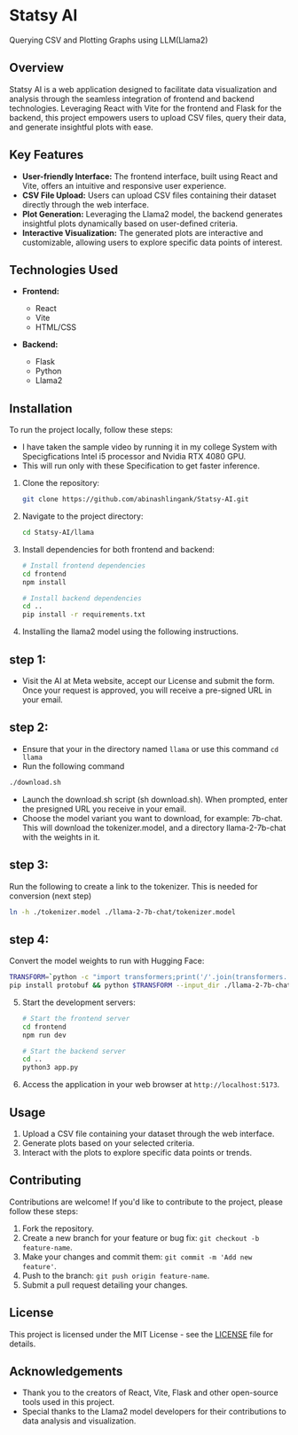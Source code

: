 
# Statsy AI

Querying CSV and Plotting Graphs using LLM(Llama2)

## Overview

Statsy AI is a web application designed to facilitate data visualization and analysis through the seamless integration of frontend and backend technologies. Leveraging React with Vite for the frontend and Flask for the backend, this project empowers users to upload CSV files, query their data, and generate insightful plots with ease.

## Key Features

- **User-friendly Interface:** The frontend interface, built using React and Vite, offers an intuitive and responsive user experience.
- **CSV File Upload:** Users can upload CSV files containing their dataset directly through the web interface.
- **Plot Generation:** Leveraging the Llama2 model, the backend generates insightful plots dynamically based on user-defined criteria.
- **Interactive Visualization:** The generated plots are interactive and customizable, allowing users to explore specific data points of interest.

## Technologies Used

- **Frontend:**
  - React
  - Vite
  - HTML/CSS

- **Backend:**
  - Flask
  - Python
  - Llama2

## Installation

To run the project locally, follow these steps:

- I have taken the sample video by running it in my college System with Specigfications Intel i5 processor and Nvidia RTX 4080 GPU.
- This will run only with these Specification to get faster inference.

1. Clone the repository:

   ```bash
   git clone https://github.com/abinashlingank/Statsy-AI.git
   ```

2. Navigate to the project directory:

   ```bash
   cd Statsy-AI/llama
   ```

3. Install dependencies for both frontend and backend:

   ```bash
   # Install frontend dependencies
   cd frontend
   npm install

   # Install backend dependencies
   cd ..
   pip install -r requirements.txt
   ```
4. Installing the llama2 model using the following instructions.

## step 1:
- Visit the AI at Meta website, accept our License and submit the form. Once your request is approved, you will receive a pre-signed URL in your email.
## step 2:
- Ensure that your in the directory named `llama` or use this command `cd llama`
- Run the following command
```bash
./download.sh
```
- Launch the download.sh script (sh download.sh). When prompted, enter the presigned URL you receive in your email.
- Choose the model variant you want to download, for example: 7b-chat. This will download the tokenizer.model, and a directory llama-2-7b-chat with the weights in it.
## step 3:
Run the following to create a link to the tokenizer. This is needed for conversion (next step)
```bash
ln -h ./tokenizer.model ./llama-2-7b-chat/tokenizer.model 
```

## step 4:
Convert the model weights to run with Hugging Face:

```bash
TRANSFORM=`python -c "import transformers;print('/'.join(transformers.  __file__.split('/')[:-1])+'/models/llama/convert_llama_weights_to_hf.py')"`
pip install protobuf && python $TRANSFORM --input_dir ./llama-2-7b-chat --model_size 7B --output_dir ./llama-2-7b-chat-hf
   ```
5. Start the development servers:

   ```bash
   # Start the frontend server
   cd frontend
   npm run dev

   # Start the backend server
   cd ..
   python3 app.py
   ```

5. Access the application in your web browser at `http://localhost:5173`.

## Usage

1. Upload a CSV file containing your dataset through the web interface.
2. Generate plots based on your selected criteria.
3. Interact with the plots to explore specific data points or trends.

## Contributing

Contributions are welcome! If you'd like to contribute to the project, please follow these steps:

1. Fork the repository.
2. Create a new branch for your feature or bug fix: `git checkout -b feature-name`.
3. Make your changes and commit them: `git commit -m 'Add new feature'`.
4. Push to the branch: `git push origin feature-name`.
5. Submit a pull request detailing your changes.

## License

This project is licensed under the MIT License - see the [LICENSE](LICENSE) file for details.

## Acknowledgements

- Thank you to the creators of React, Vite, Flask and other open-source tools used in this project.
- Special thanks to the Llama2 model developers for their contributions to data analysis and visualization.
